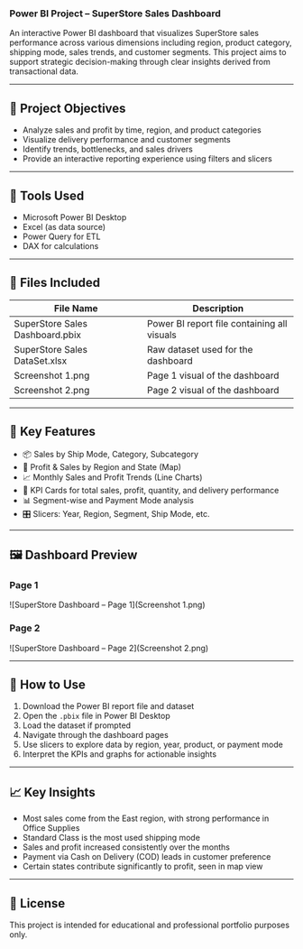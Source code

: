 ### Power BI Project – SuperStore Sales Dashboard

An interactive Power BI dashboard that visualizes SuperStore sales performance across various dimensions including region, product category, shipping mode, sales trends, and customer segments. This project aims to support strategic decision-making through clear insights derived from transactional data.

---

## 🧾 Project Objectives

- Analyze sales and profit by time, region, and product categories  
- Visualize delivery performance and customer segments  
- Identify trends, bottlenecks, and sales drivers  
- Provide an interactive reporting experience using filters and slicers  

---

## 🔧 Tools Used

- Microsoft Power BI Desktop  
- Excel (as data source)  
- Power Query for ETL  
- DAX for calculations  

---

## 📁 Files Included

| File Name                     | Description                                     |
|------------------------------|-------------------------------------------------|
| SuperStore Sales Dashboard.pbix | Power BI report file containing all visuals     |
| SuperStore Sales DataSet.xlsx   | Raw dataset used for the dashboard             |
| Screenshot 1.png             | Page 1 visual of the dashboard                  |
| Screenshot 2.png             | Page 2 visual of the dashboard                  |

---

## 📌 Key Features

- 📦 Sales by Ship Mode, Category, Subcategory  
- 📍 Profit & Sales by Region and State (Map)  
- 📈 Monthly Sales and Profit Trends (Line Charts)  
- 🧮 KPI Cards for total sales, profit, quantity, and delivery performance  
- 📊 Segment-wise and Payment Mode analysis  
- 🎛️ Slicers: Year, Region, Segment, Ship Mode, etc.  

---

## 🖼️ Dashboard Preview

### Page 1  
![SuperStore Dashboard – Page 1](Screenshot 1.png)

### Page 2  
![SuperStore Dashboard – Page 2](Screenshot 2.png)

---

## 🚀 How to Use

1. Download the Power BI report file and dataset  
2. Open the `.pbix` file in Power BI Desktop  
3. Load the dataset if prompted  
4. Navigate through the dashboard pages  
5. Use slicers to explore data by region, year, product, or payment mode  
6. Interpret the KPIs and graphs for actionable insights  

---

## 📈 Key Insights

- Most sales come from the East region, with strong performance in Office Supplies  
- Standard Class is the most used shipping mode  
- Sales and profit increased consistently over the months  
- Payment via Cash on Delivery (COD) leads in customer preference  
- Certain states contribute significantly to profit, seen in map view  

---

## 📄 License

This project is intended for educational and professional portfolio purposes only.
